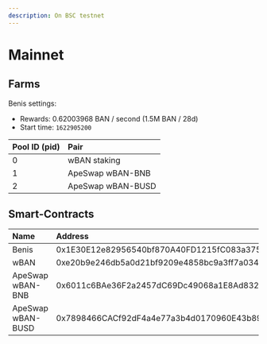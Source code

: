 ```yaml
---
description: On BSC testnet
---
```


# Mainnet

## Farms

Benis settings:

* Rewards: 0.62003968 BAN / second \(1.5M BAN / 28d\)
* Start time: `1622905200`

| Pool ID \(pid\) | Pair |
| :--- | :--- |
| 0 | wBAN staking |
| 1 | ApeSwap wBAN-BNB |
| 2 | ApeSwap wBAN-BUSD |

## Smart-Contracts

| Name | Address |
| :--- | :--- |
| Benis | 0x1E30E12e82956540bf870A40FD1215fC083a3751 |
| wBAN | 0xe20b9e246db5a0d21bf9209e4858bc9a3ff7a034 |
| ApeSwap wBAN-BNB | 0x6011c6BAe36F2a2457dC69Dc49068a1E8Ad832DD |
| ApeSwap wBAN-BUSD | 0x7898466CACf92dF4a4e77a3b4d0170960E43b896 |

